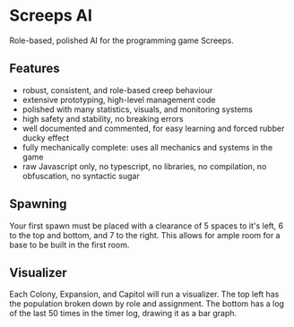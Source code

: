 # Screeps AI
Role-based, polished AI for the programming game Screeps.

## Features
- robust, consistent, and role-based creep behaviour
- extensive prototyping, high-level management code
- polished with many statistics, visuals, and monitoring systems
- high safety and stability, no breaking errors
- well documented and commented, for easy learning and forced rubber ducky effect
- fully mechanically complete: uses all mechanics and systems in the game
- raw Javascript only, no typescript, no libraries, no compilation, no obfuscation, no syntactic sugar

## Spawning
Your first spawn must be placed with a clearance of 5 spaces to it's left, 6 to the top and bottom, and 7 to the right.
This allows for ample room for a base to be built in the first room.

## Visualizer
Each Colony, Expansion, and Capitol will run a visualizer.
The top left has the population broken down by role and assignment.
The bottom has a log of the last 50 times in the timer log, drawing it as a bar graph.
